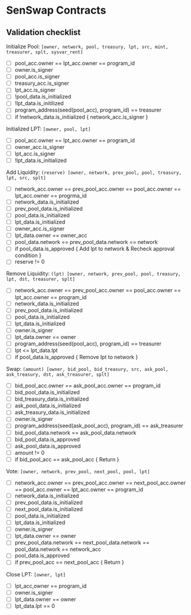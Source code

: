 # SenSwap Contracts

## Validation checklist

Initialize Pool: `[owner, network, pool, treasury, lpt, src, mint, treasurer, splt, sysvar_rent]`

- [ ] pool_acc.owner == lpt_acc.owner == program_id
- [ ] owner.is_signer
- [ ] pool_acc.is_signer
- [ ] treasury_acc.is_signer
- [ ] lpt_acc.is_signer
- [ ] !pool_data.is_initialized
- [ ] !lpt_data.is_initilized
- [ ] program_address(seed(pool_acc), program_id) == treasurer
- [ ] if !network_data.is_initialized { network_acc.is_signer }

Initialized LPT: `[owner, pool, lpt]`

- [ ] pool_acc.owner == lpt_acc.owner == program_id
- [ ] owner_acc.is_signer
- [ ] lpt_acc.is_signer
- [ ] !lpt_data.is_initialized

Add Liquidity: `(reserve) [owner, network, prev_pool, pool, treasury, lpt, src, splt]`

- [ ] network_acc.owner == prev_pool_acc.owner == pool_acc.owner == lpt_acc.owner == progrma_id
- [ ] network_data.is_initialized
- [ ] prev_pool_data.is_initialized
- [ ] pool_data.is_initialized
- [ ] lpt_data.is_initialized
- [ ] owner_acc.is_signer
- [ ] lpt_data.owner == owner_acc
- [ ] pool_data.network == prev_pool_data.network == network
- [ ] if pool_data.is_approved { Add lpt to network & Recheck approval condition }
- [ ] reserve != 0

Remove Liquidity: `(lpt) [owner, network, prev_pool, pool, treasury, lpt, dst, treasurer, splt]`

- [ ] network_acc.owner == prev_pool_acc.owner == pool_acc.owner ==  lpt_acc.owner == program_id
- [ ] network_data.is_initialized
- [ ] prev_pool_data.is_initialized
- [ ] pool_data.is_initialized
- [ ] lpt_data.is_initialized
- [ ] owner.is_signer
- [ ] lpt_data.owner == owner
- [ ] program_address(seed(pool_acc), program_id) == treasurer
- [ ] lpt <= lpt_data.lpt
- [ ] if pool_data.is_approved { Remove lpt to network }

Swap: `(amount) [owner, bid_pool, bid_treasury, src, ask_pool, ask_treasury, dst, ask_treasurer, splt]`

- [ ] bid_pool_acc.owner == ask_pool_acc.owner == program_id
- [ ] bid_pool_data.is_initialized
- [ ] bid_treasury_data.is_initialized
- [ ] ask_pool_data.is_initialized
- [ ] ask_treasury_data.is_initialized
- [ ] owner.is_signer
- [ ] program_address(seed(ask_pool_acc), program_id) == ask_treasurer
- [ ] bid_pool_data.network == ask_pool_data.network
- [ ] bid_pool_data.is_approved
- [ ] ask_pool_data.is_approved
- [ ] amount != 0
- [ ] if bid_pool_acc == ask_pool_acc { Return }

Vote: `[owner, network, prev_pool, next_pool, pool, lpt]`

- [ ] network_acc.owner == prev_pool_acc.owner == next_pool_acc.owner == pool_acc.owner == lpt_acc.owner == program_id
- [ ] network_data.is_initialized
- [ ] prev_pool_data.is_initialized
- [ ] next_pool_data.is_initialized
- [ ] pool_data.is_initialized
- [ ] lpt_data.is_initialized
- [ ] owner.is_signer
- [ ] lpt_data.owner == owner
- [ ] prev_pool_data.network == next_pool_data.network == pool_data.network == network_acc
- [ ] pool_data.is_approved
- [ ] if prev_pool_acc == next_pool_acc { Return }

Close LPT: `[owner, lpt]`

- [ ] lpt_acc,owner == program_id
- [ ] owner.is_signer
- [ ] lpt_data.owner == owner
- [ ] lpt_data.lpt == 0